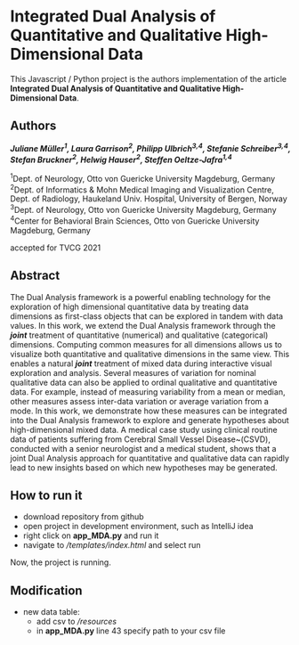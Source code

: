 # Integrated Dual Analysis of Quantitative and Qualitative High-Dimensional Data
This Javascript / Python project is the authors implementation of the article **Integrated Dual Analysis of Quantitative and Qualitative High-Dimensional Data**.

## Authors
***Juliane Müller<sup>1</sup>, Laura Garrison<sup>2</sup>, Philipp Ulbrich<sup>3,4</sup>, Stefanie Schreiber<sup>3,4</sup>, Stefan Bruckner<sup>2</sup>, Helwig Hauser<sup>2</sup>, Steffen Oeltze-Jafra<sup>1,4</sup>***

<sup>1</sup>Dept. of Neurology, Otto von Guericke University Magdeburg, Germany \
<sup>2</sup>Dept. of Informatics \& Mohn Medical Imaging and Visualization Centre, Dept. of Radiology, Haukeland Univ. Hospital, University of Bergen, Norway \
<sup>3</sup>Dept. of Neurology, Otto von Guericke University Magdeburg, Germany\
<sup>4</sup>Center for Behavioral Brain Sciences, Otto von Guericke University Magdeburg, Germany

accepted for TVCG 2021

## Abstract
The Dual Analysis framework is a powerful enabling technology for the exploration of high dimensional quantitative data by treating data dimensions as first-class objects that can be explored in tandem with data values. In this work, we extend the Dual Analysis framework through the ***joint*** treatment of quantitative (numerical) and qualitative (categorical) dimensions. 
Computing common measures for all dimensions allows us to visualize both quantitative and qualitative dimensions in the same view. This enables a natural ***joint*** treatment of mixed data during interactive visual exploration and analysis. Several measures of variation for nominal qualitative data can also be applied to ordinal qualitative and quantitative data. For example, instead of measuring variability from a mean or median, other measures assess inter-data variation or average variation from a mode. In this work, we demonstrate how these measures can be integrated into the Dual Analysis framework to explore and generate hypotheses about high-dimensional mixed data. A medical case study using clinical routine data of patients suffering from Cerebral Small Vessel Disease~(CSVD), conducted with a senior neurologist and a medical student, shows that a joint Dual Analysis approach for quantitative and qualitative data can rapidly lead to new insights based on which new hypotheses may be generated. 

## How to run it
- download repository from github
- open project in development environment, such as IntelliJ idea
- right click on **app_MDA.py** and run it
- navigate to */templates/index.html* and select run

Now, the project is running.


## Modification
- new data table: 
    - add csv to */resources*
    - in **app_MDA.py** line 43 specify path to your csv file
